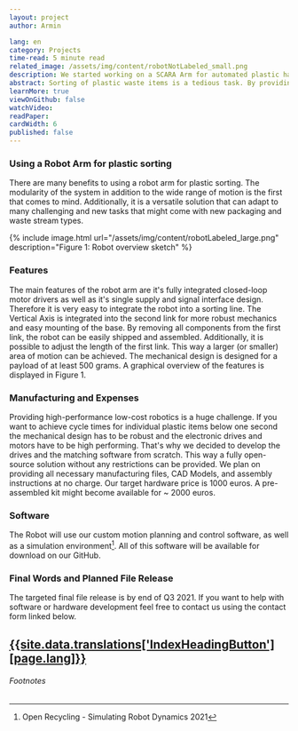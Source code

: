 ```yaml
---
layout: project
author: Armin

lang: en
category: Projects
time-read: 5 minute read
related_image: /assets/img/content/robotNotLabeled_small.png
description: We started working on a SCARA Arm for automated plastic handling and sorting. 
abstract: Sorting of plastic waste items is a tedious task. By providing an easy to use robotic solution we want to change the way plastic recycling workshops operate. Automated sorting capabilities extend the handled amount of plastics by orders of magnitude.
learnMore: true
viewOnGithub: false
watchVideo: 
readPaper:
cardWidth: 6
published: false
---
```


### Using a Robot Arm for plastic sorting
There are many benefits to using a robot arm for plastic sorting. The modularity of the system in addition to the wide range of motion is the first that comes to mind. Additionally, it is a versatile solution that can adapt to many challenging and new tasks that might come with new packaging and waste stream types.
 
{% include image.html url="/assets/img/content/robotLabeled_large.png" description="Figure 1: Robot overview sketch" %}
 
### Features
The main features of the robot arm are it's fully integrated closed-loop motor drivers as well as it's single supply and signal interface design. Therefore it is very easy to integrate the robot into a sorting line. The Vertical Axis is integrated into the second link for more robust mechanics and easy mounting of the base.
By removing all components from the first link, the robot can be easily shipped and assembled. Additionally, it is possible to adjust the length of the first link. This way a larger (or smaller) area of motion can be achieved. The mechanical design is designed for a payload of at least 500 grams. A graphical overview of the features is displayed in Figure 1.
### Manufacturing and Expenses
Providing high-performance low-cost robotics is a huge challenge. If you want to achieve cycle times for individual plastic items below one second the mechanical design has to be robust and the electronic drives and motors have to be high performing. That's why we decided to develop the drives and the matching software from scratch. This way a fully open-source solution without any restrictions can be provided.
We plan on providing all necessary manufacturing files, CAD Models, and assembly instructions at no charge. Our target hardware price is 1000 euros. A pre-assembled kit might become available for ~ 2000 euros.
### Software
The Robot will use our custom motion planning and control software, as well as a simulation environment[^1]. All of this software will be available for download on our GitHub.

<div class="container p-5"></div>

### Final Words and Planned File Release
The targeted final file release is by end of Q3 2021. 
If you want to help with software or hardware development feel free to contact us using the contact form linked below. 

<a class="btn btn-outline-primary my-sm-3" href="/{{page.lang}}/contact.html">{{site.data.translations['IndexHeadingButton'][page.lang]}}</a>
---
 
###### Footnotes
 
[^1]: Open Recycling - Simulating Robot Dynamics 2021